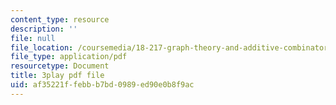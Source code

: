 ```yaml
---
content_type: resource
description: ''
file: null
file_location: /coursemedia/18-217-graph-theory-and-additive-combinatorics-fall-2019/af35221ffebbb7bd0989ed90e0b8f9ac_RD9AWDdj-Yk.pdf
file_type: application/pdf
resourcetype: Document
title: 3play pdf file
uid: af35221f-febb-b7bd-0989-ed90e0b8f9ac
---
```

